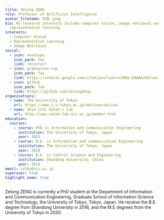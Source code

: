```yaml
---
title: Zelong ZENG
role: Professor of Artificial Intelligence
avatar_filename: 写真.jpeg
bio: My research interests include computer vision, image retrieval and
  representation learning.
interests:
  - Computer Vision
  - Representation Learning
  - Image Retrieval
social:
  - icon: envelope
    icon_pack: fas
    link: /#contact
  - icon: graduation-cap
    icon_pack: fas
    link: https://scholar.google.com/citations?user=sIBQm-EAAAAJ&hl=en
  - icon: github
    icon_pack: fab
    link: https://github.com/ZelongZeng
organizations:
  - name: The University of Tokyo
    url: https://www.i.u-tokyo.ac.jp/edu/course/ice/
  - name: Shin'ichi Satoh's Lab
    url: http://www.satoh-lab.nii.ac.jp/member.html
education:
  courses:
    - course: PhD in Information and Communication Engineering
      institution: The University of Tokyo, Japan
      year: 2023
    - course: M.E. in Information and Communication Engineering
      institution: The University of Tokyo, Japan
      year: 2020
    - course: B.E. in Control Science and Engineering
      institution: Shandong University, China
      year: 2016
email: zzlbz@nii.ac.jp
superuser: true
highlight_name: true
---
```

Zelong ZENG is currently a PhD student at the Department of Information and Communication Engineering, Graduate School of Information Science and Technology, the University of Tokyo, Tokyo, Japan. He receive the B.E. degree from Shandong University in 2016, and the M.E degrees from the University of Tokyo in 2020.
